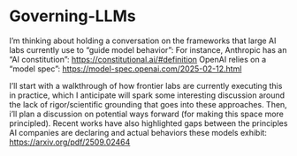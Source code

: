 # Governing-LLMs

I’m thinking about holding a conversation on the frameworks that large AI labs currently use to “guide model behavior”:
For instance,
Anthropic has an “AI constitution”: https://constitutional.ai/#definition
OpenAI relies on a “model spec”: https://model-spec.openai.com/2025-02-12.html

I’ll start with a walkthrough of how frontier labs are currently executing this in practice, which I anticipate will spark some interesting discussion around the lack of rigor/scientific grounding that goes into these approaches. Then, i’ll plan a discussion on potential ways forward (for making this space more principled).
Recent works have also highlighted gaps between the principles AI companies are declaring and actual behaviors these models exhibit:
https://arxiv.org/pdf/2509.02464
